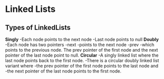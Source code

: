 # Linked Lists

## Types of LinkedLists
**Singly**
    -Each node points to the next node 
        -Last node points to null
**Doubly**
    -Each node has two pointers
        -next 
            -points to the next node 
        -prev 
            -which points to the previous node. 
    The prev pointer of the first node and 
    the next pointer of the last node point to null.
**Circular**
    -A singly linked list where the last node points back to the first node. 
    -There is a circular doubly linked list variant where 
        -the prev pointer of the first node points to the last node and 
        -the next pointer of the last node points to the first node.